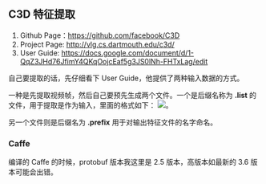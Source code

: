 ## C3D 特征提取

1.  Github Page：https://github.com/facebook/C3D
2. Project Page: http://vlg.cs.dartmouth.edu/c3d/
3. User Guide: https://docs.google.com/document/d/1-QqZ3JHd76JfimY4QKqOojcEaf5g3JS0lNh-FHTxLag/edit

自己要提取的话，先仔细看下 User Guide，他提供了两种输入数据的方式。

一种是先提取视频帧，然后自己要预先生成两个文件。一个是后缀名称为 **.list** 的文件，用于提取是作为输入，里面的格式如下：
![](https://ws1.sinaimg.cn/large/006tNbRwgy1fwwz744i6hj316o0gyap9.jpg)。

另一个文件则是后缀名为 **.prefix** 用于对输出特征文件的名字命名。


### Caffe
编译的 Caffe 的时候，protobuf 版本我这里是 2.5 版本，高版本如最新的 3.6 版本可能会出错。